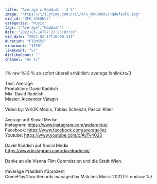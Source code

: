 ```yaml
---
title: "Average x Raddish - 3 %"
image: "https:\/\/i.ytimg.com\/vi\/XF6_rDk0bUs\/hqdefault.jpg"
vid_id: "XF6_rDk0bUs"
categories: "Music"
tags: ["Average","Raddish"]
date: "2022-03-14T07:23:23+03:00"
vid_date: "2022-02-17T10:00:11Z"
duration: "PT2M55S"
viewcount: "1350"
likeCount: "57"
dislikeCount: ""
channel: "Av Tv"
---
```

{% raw %}3 % ab sofort überall erhältlich: average.fanlink.to/3<br /><br />Text: Average<br />Produktion: David Raddish<br />Mix: David Raddish<br />Master: Alexander Vatagin<br /><br />Video by: WKDK Media, Tobias Scheichl, Pascal Khier<br /><br />Average auf Social Media:<br />Instagram: <a rel="nofollow" target="blank" href="https://www.instagram.com/avdererste/​">https://www.instagram.com/avdererste/​</a><br />Facebook: <a rel="nofollow" target="blank" href="https://www.facebook.com/averagelinz​">https://www.facebook.com/averagelinz​</a><br />Youtube: <a rel="nofollow" target="blank" href="https://www.youtube.com/c/AvTv4020">https://www.youtube.com/c/AvTv4020</a><br /><br />David Raddish auf Social Media<br /><a rel="nofollow" target="blank" href="https://www.instagram.com/davidraddish/">https://www.instagram.com/davidraddish/</a><br /><br />Danke an die Vienna Film Commission und die Stadt Wien. <br /><br />#average #raddish #3prozent<br />ComePlayGlow Records managed by Matches Music 2022{% endraw %}
